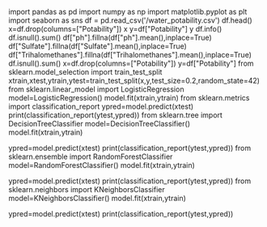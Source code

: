  import pandas as pd
import numpy as np
import matplotlib.pyplot as plt
import seaborn as sns
df = pd.read_csv('/water_potability.csv')
df.head()
x=df.drop(columns=["Potability"])
x
y=df["Potability"]
y
df.info()
df.isnull().sum()
df["ph"].fillna(df["ph"].mean(),inplace=True)
df["Sulfate"].fillna(df["Sulfate"].mean(),inplace=True)
df["Trihalomethanes"].fillna(df["Trihalomethanes"].mean(),inplace=True)
df.isnull().sum()
x=df.drop(columns=["Potability"])
y=df["Potability"]
from sklearn.model_selection import train_test_split
xtrain,xtest,ytrain,ytest=train_test_split(x,y,test_size=0.2,random_state=42)
from sklearn.linear_model import LogisticRegression
model=LogisticRegression()
model.fit(xtrain,ytrain)
from sklearn.metrics import classification_report
ypred=model.predict(xtest)
print(classification_report(ytest,ypred))
from sklearn.tree import DecisionTreeClassifier
model=DecisionTreeClassifier()
model.fit(xtrain,ytrain)

ypred=model.predict(xtest)
print(classification_report(ytest,ypred))
from sklearn.ensemble import RandomForestClassifier
model=RandomForestClassifier()
model.fit(xtrain,ytrain)

ypred=model.predict(xtest)
print(classification_report(ytest,ypred))
from sklearn.neighbors import KNeighborsClassifier
model=KNeighborsClassifier()
model.fit(xtrain,ytrain)

ypred=model.predict(xtest)
print(classification_report(ytest,ypred))
